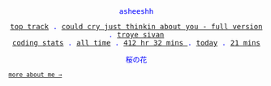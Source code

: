 <p align="center" style="color:blue"><samp>asheeshh</samp></p>        <p align="center" style="color:blue">        <samp>            <a href="https://open.spotify.com/track/3H7oAhHxkEkSf9iomv2mbG">top track</a> .            <a href="https://open.spotify.com/track/3H7oAhHxkEkSf9iomv2mbG">could cry just thinkin about you - full version</a> .            <a href="https://open.spotify.com/track/3H7oAhHxkEkSf9iomv2mbG">troye sivan</a></br>            <a href="https://wakatime.com/@asheeshh">coding stats</a> .            <a href="https://wakatime.com/@asheeshh">all time</a> .            <a href="https://wakatime.com/@asheeshh">            412 hr 32 mins        </a> .            <a href="https://wakatime.com/@asheeshh">today</a> .            <a href="https://wakatime.com/@asheeshh">21 mins</a>        </samp>        </p>        <p align="center" style="color:blue"><samp>桜の花</samp></p>                <sub><samp><a href="https://asheeshh.ninja/about/">more about me →</a></samp></sub>